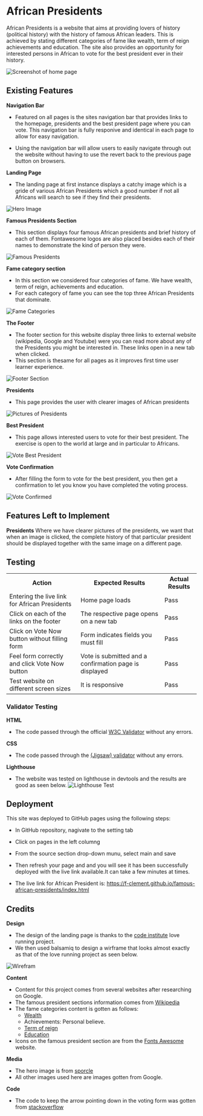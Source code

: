 # African Presidents

African Presidents is a website that aims at providing lovers of history (political history) with the history of famous African leaders. This is achieved by stating different categories of fame like wealth, term of reign achievements and education.  The site also provides an opportunity for interested persons in African to vote for the best president ever in their history. 

![Screenshot of home page](/assets/images/home-page.png)

## Existing Features
**Navigation Bar**
+ Featured on all pages is the sites navigation bar that provides links to the homepage, presidents and the best president page where you can vote. This navigation bar is fully responive and identical in each page to allow for easy navigation.

+ Using the navigation bar will allow users to easily navigate through out the website without having to use the revert back to the previous page button on browsers.

**Landing Page**

+ The landing page at first instance displays a catchy image which is a gride of various African Presidents which a good number if not all Africans will search to see if they find their presidents.

![Hero Image](/assets/images/hero-image.png)

**Famous Presidents Section**
+ This section displays four famous African presidents and brief history of each of them. 
Fontawesome logos are also placed besides each of their names to demonstrate the kind of person they were.

![Famous Presidents](/assets/images/famous-presidents.png)

**Fame category section**

+ In this section we considered four categories of fame. We have wealth, term of reign, achievements and education.
+ For each category of fame you can see the top three African Presidents that dominate.

![Fame Categories](/assets/images/fame-categories.png)

**The Footer**

+ The footer section for this website display three links to external website (wikipedia, Google and Youtube) were you can read more about any of the Presidents you might be interested in. These links open in a new tab when clicked.
+ This section is thesame for all pages as it improves first time user learner experience.

![Footer Section](/assets/images/footer.png)

**Presidents**
+ This page provides the user with clearer images of African presidents

![Pictures of Presidents](/assets/images/presidents.png)

**Best President**

+ This page allows interested users to vote for their best president. The exercise is open to the world at large and in particular to Africans.

![Vote Best President](/assets/images/best-president.png)

**Vote Confirmation**
+ After filling the form to vote for the best president, you then get a confirmation to let you know you have completed the voting process.

![Vote Confirmed](/assets/images/confirmation.png)

## Features Left to Implement

**Presidents**
Where we have clearer pictures of the presidents, we want that when an image is clicked, the complete history of that particular president should be displayed together with the same image on a different page.

## Testing

<table>
<tr>
<th> Action</th>
<th>Expected Results</th>
<th>Actual Results</th>
</tr>

<tr>
<td>Entering the live link for African Presidents</td>
<td>Home page loads</td>
<td>Pass</td>
</tr>

<tr>
<td>Click on each of the links on the footer</td>
<td>The respective page opens on a new tab</td>
<td>Pass</td>
</tr>

<tr>
<td>Click on Vote Now button without filling form</td>
<td>Form indicates fields you must fill</td>
<td>Pass</td>
</tr>

<tr>
<td>Feel form correctly and click Vote Now button</td>
<td>Vote is submitted and a confirmation page is displayed</td>
<td>Pass</td>
</tr>

<tr>
<td>Test website on different screen sizes</td>
<td>It is responsive</td>
<td>Pass</td>
</tr>

</table>

### Validator Testing
**HTML**
+ The code passed through the official [W3C Validator](https://validator.w3.org/nu/?doc=https%3A%2F%2Ff-clement.github.io%2Ffamous-african-presidents%2Findex.html) without any errors.

**CSS**
+ The code passed through the [(Jigsaw) validator](https://jigsaw.w3.org/css-validator/validator?uri=https%3A%2F%2Ff-clement.github.io%2Ffamous-african-presidents%2Findex.html&profile=css3svg&usermedium=all&warning=1&vextwarning=&lang=en) without any errors.


**Lighthouse**
+ The website was tested on lighthouse in devtools and the results are good as seen below.
![Lighthouse Test](/assets/images/lighthouse-test.png)

## Deployment
This site was deployed to GitHub pages using the following steps:
+ In GitHub repository, nagivate to the setting tab
+ Click on pages in the left columng 
+ From the source section drop-down munu, select main and save
+ Then refresh your page and and you will see it has been successfully deployed with the live link available.It can take a few minutes at times.

+ The live link for African President is: https://f-clement.github.io/famous-african-presidents/index.html

## Credits

**Design**
+ The design of the landing page is thanks to the [code institute](https://code-institute-org.github.io/love-running-2.0/index.html) love running project.
+ We then used balsamiq to design a wirframe that looks almost exactly as that of the love running project as seen below.

![Wirefram](/assets/images/wireframe.png)

**Content**
+ Content for this project comes from several websites after researching on Google.
+ The famous president sections information comes from [Wikipedia](https://www.wikipedia.org/)
+ The fame categories content is gotten as follows:
  + [Wealth](https://peakng.com/richest-presidents-in-africa/)
  + Achievements: Personal believe.
  + [Term of reign](https://furtherafrica.com/2022/08/13/7-africas-longest-serving-presidents/)
  + [Education](https://www.nairaland.com/2162675/robert-mugabe-tops-most-educated)
+ Icons on the famous president section are from the [Fonts Awesome](https://fontawesome.com/icons) website.

**Media**
+ The hero image is from [sporcle](https://www.sporcle.com/games/OneoftheBhoys/20th-century-african-leader-click)
+ All other images used here are images gotten from Google.

**Code**
+ The code to keep the arrow pointing down in the voting form was gotten from [stackoverflow](https://stackoverflow.com/questions/35196782/how-to-make-datalist-arrow-to-be-always-visible)
